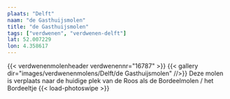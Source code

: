 ```yaml
---
plaats: "Delft"
naam: "de Gasthuijsmolen"
title: "de Gasthuijsmolen"
tags: ["verdwenen", "verdwenen-delft"]
lat: 52.007229
lon: 4.358617
---
```

{{< verdwenenmolenheader verdwenennr="16787" >}}
{{< gallery dir="images/verdwenenmolens/Delft/de Gasthuijsmolen" //>}}
Deze molen is verplaats naar de huidige plek van de Roos als de Bordeelmolen / het Bordeeltje
{{< load-photoswipe >}}